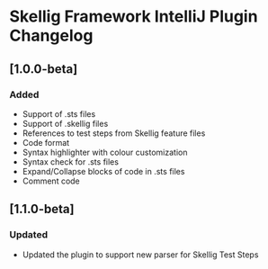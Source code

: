 # Skellig Framework IntelliJ Plugin Changelog


## [1.0.0-beta]
### Added
- Support of .sts files
- Support of .skellig files
- References to test steps from Skellig feature files
- Code format
- Syntax highlighter with colour customization
- Syntax check for .sts files
- Expand/Collapse blocks of code in .sts files
- Comment code

## [1.1.0-beta]
### Updated
- Updated the plugin to support new parser for Skellig Test Steps